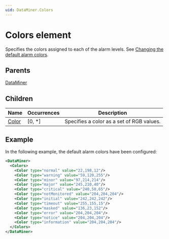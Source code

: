 ```yaml
---
uid: DataMiner.Colors
---
```


# Colors element

Specifies the colors assigned to each of the alarm levels.
See [Changing the default alarm colors](xref:Changing_the_default_alarm_colors).

## Parents

[DataMiner](xref:DataMiner)

## Children

| Name | Occurrences | Description |
| --- | --- | --- |
| [Color](xref:DataMiner.Colors.Color) | [0, *] | Specifies a color as a set of RGB values. |

## Example

In the following example, the default alarm colors have been configured:

```xml
<DataMiner>
  <Colors>
    <Color type="normal" value="22,198,12"/>
    <Color type="warning" value="59,120,255"/>
    <Color type="minor" value="97,214,214"/>
    <Color type="major" value="245,210,40"/>
    <Color type="critical" value="240,50,65"/>
    <Color type="notMonitored" value="204,204,204"/>
    <Color type="initial" value="242,242,242"/>
    <Color type="timeout" value="255,155,15"/>
    <Color type="masked" value="136,23,152"/>
    <Color type="error" value="204,204,204"/>
    <Color type="notice" value="204,204,204"/>
    <Color type="information" value="204,204,204"/>
  </Colors>
</DataMiner>

```
